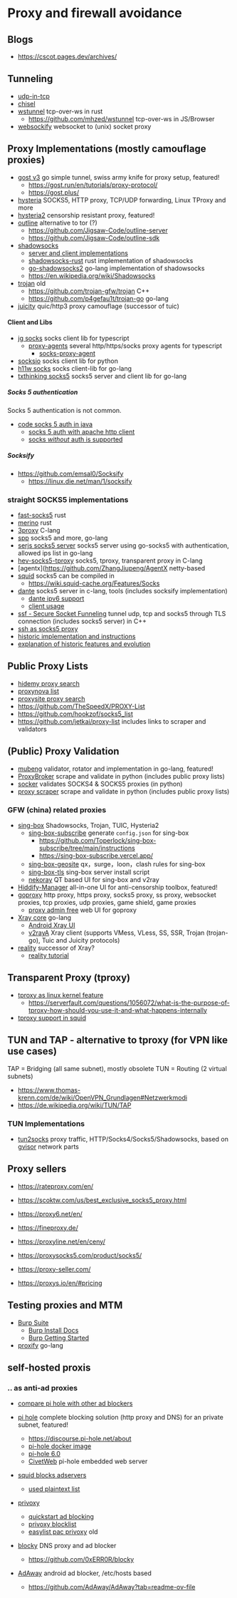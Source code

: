 # Proxy and firewall avoidance

## Blogs 

* https://cscot.pages.dev/archives/

## Tunneling

* [udp-in-tcp](https://github.com/wangyu-/udp2raw-tunnel)
* [chisel](https://github.com/jpillora/chisel)
* [wstunnel](https://github.com/erebe/wstunnel) tcp-over-ws in rust
  + https://github.com/mhzed/wstunnel tcp-over-ws in JS/Browser
* [websockify](https://github.com/novnc/websockify) websocket to (unix) socket proxy

## Proxy Implementations (mostly camouflage proxies)

* [gost v3](https://github.com/go-gost/gost) go simple tunnel, swiss army knife for proxy setup, featured!
  + https://gost.run/en/tutorials/proxy-protocol/
  + https://gost.plus/
* [hysteria](https://github.com/apernet/hysteria) SOCKS5, HTTP proxy, TCP/UDP forwarding, Linux TProxy and more
* [hysteria2](https://v2.hysteria.network/) censorship resistant proxy, featured!
* [outline](https://getoutline.org/de/) alternative to tor (?)
  + https://github.com/Jigsaw-Code/outline-server
  + https://github.com/Jigsaw-Code/outline-sdk
* [shadowsocks](https://shadowsocks.org/)
  + [server and client implementations](https://shadowsocks.org/doc/getting-started.html)
  + [shadowsocks-rust](https://github.com/shadowsocks/shadowsocks-rust) rust implementation of shadowsocks
  + [go-shadowsocks2](https://github.com/shadowsocks/go-shadowsocks2) go-lang implementation of shadowsocks
  + https://en.wikipedia.org/wiki/Shadowsocks
* [trojan](https://trojan-gfw.github.io/trojan/overview) old
  + https://github.com/trojan-gfw/trojan C++
  + https://github.com/p4gefau1t/trojan-go go-lang
* [juicity](https://github.com/juicity/juicity) quic/http3 proxy camouflage (successor of tuic)

#### Client and Libs

* [jg socks](https://github.com/JoshGlazebrook/socks) socks client lib for typescript
  + [proxy-agents](https://github.com/TooTallNate/proxy-agents) several http/https/socks proxy agents for typescript
    - [socks-proxy-agent](https://github.com/TooTallNate/proxy-agents/tree/main/packages/socks-proxy-agent)
* [socksio](https://github.com/sethmlarson/socksio) socks client lib for python
* [h11w socks](https://github.com/h12w/socks) socks client-lib for go-lang
* [txthinking socks5](https://github.com/txthinking/socks5) socks5 server and client lib for go-lang

##### Socks 5 authentication

Socks 5 authentication is not common.

* [code socks 5 auth in java](https://stackoverflow.com/questions/51335051/java-how-to-setup-socks-proxy-with-credentials)
  + [socks 5 auth with apache http client](https://stackoverflow.com/questions/22937983/how-to-use-socks-5-proxy-with-apache-http-client-4)
  + [socks _without_ auth is supported](https://stackoverflow.com/questions/5697371/how-to-use-socks-in-java)

##### Socksify

* https://github.com/emsal0/Socksify
  + https://linux.die.net/man/1/socksify

### straight SOCKS5 implementations

* [fast-socks5](https://github.com/dizda/fast-socks5) rust
* [merino](https://github.com/ajmwagar/merino) rust
* [3proxy](https://github.com/3proxy/3proxy) C-lang
* [spp](https://github.com/esrrhs/spp) socks5 and more, go-lang
* [serjs socks5 server](https://github.com/serjs/socks5-server) socks5 server using go-socks5 with authentication, allowed ips list in go-lang
* [hev-socks5-tproxy](https://github.com/heiher/hev-socks5-tproxy) socks5, tproxy, transparent proxy in C-lang
* [agentx](https://github.com/ZhangJiupeng/AgentX netty-based
* [squid](http://www.squid-cache.org/) socks5 can be compiled in
  + https://wiki.squid-cache.org/Features/Socks
* [dante](https://www.inet.no/dante/status.html) socks5 server in c-lang, tools (includes socksify implementation)
  + [dante ipv6 support](https://www.inet.no/dante/doc/latest/config/ipv6.html)
  + [client usage](https://www.inet.no/dante/doc/latest/config/client.html)
* [ssf - Secure Socket Funneling](https://github.com/securesocketfunneling/ssf) tunnel udp, tcp and socks5 through TLS connection (includes socks5 server) in C++
* [ssh as socks5 proxy](https://catonmat.net/linux-socks5-proxy)
* [historic implementation and instructions](https://einstein.informatik.uni-oldenburg.de/rechnernetze/socks.htm)
* [explanation of historic features and evolution](https://fineproxy.de/knowledge-base/was-sind-socks-proxys/)

## Public Proxy Lists

* [hidemy proxy search](https://hidemy.io/de/proxy-list/)
* [proxynova list](https://www.proxynova.com/)
* [proxysite proxy search](https://www.proxysite.com/)
* https://github.com/TheSpeedX/PROXY-List
* https://github.com/hookzof/socks5_list
* https://github.com/jetkai/proxy-list includes links to scraper and validators

## (Public) Proxy Validation

* [mubeng](https://github.com/kitabisa/mubeng) validator, rotator and implementation in go-lang, featured!
* [ProxyBroker](https://github.com/constverum/ProxyBroker) scrape and validate in python (includes public proxy lists)
* [socker](https://github.com/TheSpeedX/socker) validates SOCKS4 & SOCKS5 proxies (in python)
* [proxy scraper](https://github.com/iw4p/proxy-scraper) scrape and validate in python (includes public proxy lists)

### GFW (china) related proxies

* [sing-box](https://sing-box.sagernet.org/manual/proxy/server/)  Shadowsocks, Trojan, TUIC, Hysteria2 
  + [sing-box-subscribe](https://github.com/Toperlock/sing-box-subscribe/blob/main/instructions/README.md) generate `config.json` for sing-box
    - https://github.com/Toperlock/sing-box-subscribe/tree/main/instructions
    - https://sing-box-subscribe.vercel.app/
  + [sing-box-geosite](https://github.com/Toperlock/sing-box-geosite) qx，surge，loon，clash rules for sing-box
  + [sing-box-tls](https://codeberg.org/l0Ye2sE/sing-box-stls) sing-box server install script
  + [nekoray](https://github.com/Matsuridayo/nekoray) QT based UI for sing-box and v2ray
* [Hiddify-Manager](https://github.com/hiddify/Hiddify-Manager) all-in-one UI for anti-censorship toolbox, featured!
* [goproxy](https://github.com/snail007/goproxy) http proxy, https proxy, socks5 proxy, ss proxy, websocket proxies, tcp proxies, udp proxies, game shield, game proxies
  + [proxy admin free](https://github.com/snail007/proxy_admin_free) web UI for goproxy
* [Xray core](https://github.com/XTLS/Xray-core) go-lang
  + [Android Xray UI](https://github.com/SaeedDev94/Xray)
  + [v2rayA](https://github.com/v2rayA/v2rayA) Xray client (supports VMess, VLess, SS, SSR, Trojan (trojan-go), Tuic and Juicity protocols)
* [reality](https://github.com/XTLS/REALITY) successor of Xray?
  + [reality tutorial](https://cscot.pages.dev/2023/03/02/Xray-REALITY-tutorial/)

## Transparent Proxy (tproxy)

* [tproxy as linux kernel feature](https://docs.kernel.org/networking/tproxy.html)
  + https://serverfault.com/questions/1056072/what-is-the-purpose-of-tproxy-how-should-you-use-it-and-what-happens-internally
* [tproxy support in squid](https://wiki.squid-cache.org/Features/Tproxy4)

## TUN and TAP - alternative to tproxy (for VPN like use cases)

TAP = Bridging (all same subnet), mostly obsolete
TUN = Routing (2 virtual subnets)

* https://www.thomas-krenn.com/de/wiki/OpenVPN_Grundlagen#Netzwerkmodi
* https://de.wikipedia.org/wiki/TUN/TAP

### TUN Implementations

* [tun2socks](https://github.com/xjasonlyu/tun2socks) proxy traffic, HTTP/Socks4/Socks5/Shadowsocks, based on [gvisor](https://gvisor.dev/) network parts

## Proxy sellers

* https://rateproxy.com/en/
* https://scoktw.com/us/best_exclusive_socks5_proxy.html

* https://proxy6.net/en/
* https://fineproxy.de/
* https://proxyline.net/en/ceny/
* https://proxysocks5.com/product/socks5/
* https://proxy-seller.com/
* https://proxys.io/en/#pricing

## Testing proxies and MTM

* [Burp Suite](https://portswigger.net/burp/communitydownload)
  + [Burp Install Docs](https://portswigger.net/burp/documentation/desktop/getting-started/download-and-install)
  + [Burp Getting Started](https://portswigger.net/burp/documentation/desktop/getting-started)
* [proxify](https://github.com/projectdiscovery/proxify) go-lang

## self-hosted proxis

### .. as anti-ad proxies

* [compare pi hole with other ad blockers](https://pihole.de/pi-hole-vs-top-werbeblocker-ein-detaillierter-vergleich/)

* [pi hole](https://pi-hole.net/) complete blocking solution (http proxy and DNS) for an private subnet, featured!
  + https://discourse.pi-hole.net/about
  + [pi-hole docker image](https://github.com/pi-hole/docker-pi-hole?tab=readme-ov-file)
  + [pi-hole 6.0](https://linuxnews.de/pi-hole-6-0-mit-eigenem-webserver/)
  + [CivetWeb](https://github.com/civetweb/civetweb) pi-hole embedded web server
* [squid blocks adservers](https://blog.cyberfront.org/index.php/2021/12/10/squid-block-adservers/)
  + [used plaintext list](https://pgl.yoyo.org/adservers/#plaintext)
* [privoxy](https://www.privoxy.org/)
  + [quickstart ad blocking](https://www.privoxy.org/user-manual/quickstart.html)
  + [privoxy blocklist](https://github.com/Andrwe/privoxy-blocklist)
  + [easylist pac privoxy](https://github.com/essandess/easylist-pac-privoxy) old
* [blocky](https://0xerr0r.github.io/blocky/) DNS proxy and ad blocker
  + https://github.com/0xERR0R/blocky
* [AdAway](https://adaway.org/) android ad blocker, /etc/hosts based
  + https://github.com/AdAway/AdAway?tab=readme-ov-file

